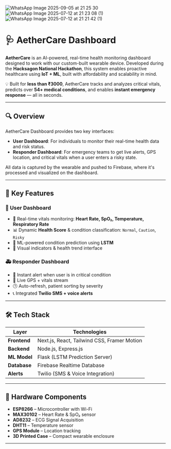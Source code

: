 ![WhatsApp Image 2025-09-05 at 21 25 30](https://github.com/user-attachments/assets/2055f754-784b-44b0-942a-3deec3a388fe)
![WhatsApp Image 2025-07-12 at 21 23 08 (1)](https://github.com/user-attachments/assets/3cdce187-ac88-4eae-97ed-6a2fdca2db0e)
![WhatsApp Image 2025-07-12 at 21 21 42 (1)](https://github.com/user-attachments/assets/6bbf9632-af2b-4707-ab96-f43e53d3b995)



# 🩺 AetherCare Dashboard

**AetherCare** is an AI-powered, real-time health monitoring dashboard designed to work with our custom-built wearable device. Developed during the **Hacksagon National Hackathon**, this system enables proactive healthcare using **IoT + ML**, built with affordability and scalability in mind.

💡 Built for **less than ₹3000**, AetherCare tracks and analyzes critical vitals, predicts over **54+ medical conditions**, and enables **instant emergency response** — all in seconds.

---

## 🔍 Overview

AetherCare Dashboard provides two key interfaces:

- **User Dashboard**: For individuals to monitor their real-time health data and risk status.
- **Responder Dashboard**: For emergency teams to get live alerts, GPS location, and critical vitals when a user enters a risky state.

All data is captured by the wearable and pushed to Firebase, where it's processed and visualized on the dashboard.

---

## 🧠 Key Features

### 🧍 User Dashboard
- 🔴 Real-time vitals monitoring: **Heart Rate, SpO₂, Temperature, Respiratory Rate**
- 📊 Dynamic **Health Score** & condition classification: `Normal`, `Caution`, `Risky`
- 🤖 ML-powered condition prediction using **LSTM**
- 🔔 Visual indicators & health trend interface

### 🚑 Responder Dashboard
- 🚨 Instant alert when user is in critical condition
- 📍 Live GPS + vitals stream
- 🕒 Auto-refresh, patient sorting by severity
- 📞 Integrated **Twilio SMS + voice alerts**

---

## 🛠️ Tech Stack

| Layer        | Technologies                               |
|--------------|---------------------------------------------|
| **Frontend** | Next.js, React, Tailwind CSS, Framer Motion |
| **Backend**  | Node.js, Express.js                         |
| **ML Model** | Flask (LSTM Prediction Server)              |
| **Database** | Firebase Realtime Database                  |
| **Alerts**   | Twilio (SMS & Voice Integration)            |

---

## 🧪 Hardware Components

- **ESP8266** – Microcontroller with Wi-Fi
- **MAX30102** – Heart Rate & SpO₂ sensor
- **AD8232** – ECG Signal Acquisition
- **DHT11** – Temperature sensor
- **GPS Module** – Location tracking
- **3D Printed Case** – Compact wearable enclosure

---



